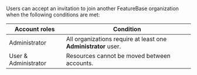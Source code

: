 Users can accept an invitation to join another FeatureBase organization when the following conditions are met:

| Account roles | Condition |
|---|---|
| Administrator | All organizations require at least one **Administrator** user. |
| User & Administrator | Resources cannot be moved between accounts. |
